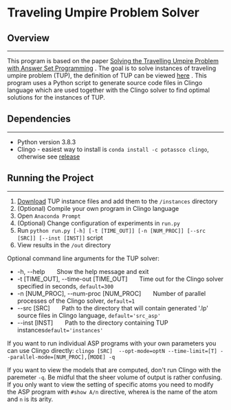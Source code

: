 # Traveling Umpire Problem Solver
## Overview
***
This program is based on the paper [Solving the Travelling Umpire Problem with Answer Set Programming](https://link.springer.com/chapter/10.1007/978-3-319-67468-1_8) .
The goal is to solve instances of traveling umpire problem (TUP), the definition of TUP can be viewed [here](https://benchmark.gent.cs.kuleuven.be/tup/en/problem/) . 
This program uses a Python script to generate source code files in Clingo language which are used together
with the Clingo solver to find optimal solutions for the instances of TUP.  


## Dependencies
---
* Python version 3.8.3
* Clingo - easiest way to install is  `conda install -c potassco clingo`, otherwise see [release](https://github.com/potassco/clingo/releases/)


## Running the Project
---
1. [Download](https://benchmark.gent.cs.kuleuven.be/tup/en/results/) TUP instance files and add them to the `/instances` directory
2. (Optional) Compile your own program in Clingo language
3. Open `Anaconda Prompt` 
4. (Optional) Change configuration of experiments in `run.py` 
5. Run `python run.py [-h] [-t [TIME_OUT]] [-n [NUM_PROC]] [--src [SRC]] [--inst [INST]]` script
6. View results in the `/out` directory

Optional command line arguments for the TUP solver:
 - -h, --help  &nbsp; &nbsp; &nbsp; Show the help message and exit
 - -t [TIME_OUT], --time-out [TIME_OUT] &nbsp; &nbsp; &nbsp;  Time out for the Clingo solver specified in seconds, `default=300`
 - -n [NUM_PROC], --num-proc [NUM_PROC] &nbsp; &nbsp; &nbsp;  Number of parallel processes of the Clingo solver, `default=1`
 - --src [SRC] &nbsp; &nbsp; &nbsp;  Path to the directory that will contain generated '.lp' source files in Clingo language, `default='src_asp'`
 - --inst [INST] &nbsp; &nbsp; &nbsp; Path to the directory containing TUP instances`default='instances'`

If you want to run individual ASP programs with your own parameters you can use Clingo directly:
`clingo [SRC]  --opt-mode=optN --time-limit=[T] --parallel-mode=[NUM_PROC],[MODE] -q`

If you want to view the models that are computed, don't run Clingo with the paremeter `-q`.
Be midful that the sheer volume of output is rather confusing. If you only want to view the 
setting of specific atoms you need to modify the ASP program with `#show A/n` directive, 
where`A` is the name of the atom and  `n` is its arity.